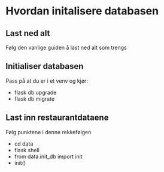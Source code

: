 # Hvordan initalisere databasen
## Last ned alt
Følg den vanlige guiden å last ned alt som trengs

## Initialiser databasen
Pass på at du er i et venv og kjør:
* flask db upgrade
* flask db migrate

## Last inn restaurantdataene
Følg punktene i denne rekkefølgen
* cd data
* flask shell
* from data.init_db import init
* init()